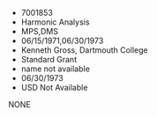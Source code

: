 * 7001853
* Harmonic Analysis
* MPS,DMS
* 06/15/1971,06/30/1973
* Kenneth Gross, Dartmouth College
* Standard Grant
*   name not available
* 06/30/1973
* USD Not Available

NONE